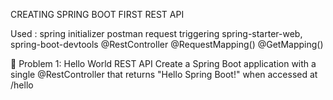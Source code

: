 CREATING SPRING BOOT FIRST REST API

Used : 
spring initializer 
postman request triggering
spring-starter-web,                          spring-boot-devtools
@RestController 
@RequestMapping()
@GetMapping()

🧩 Problem 1: Hello World REST API
Create a Spring Boot application with a single @RestController that returns "Hello Spring Boot!" when accessed at /hello

